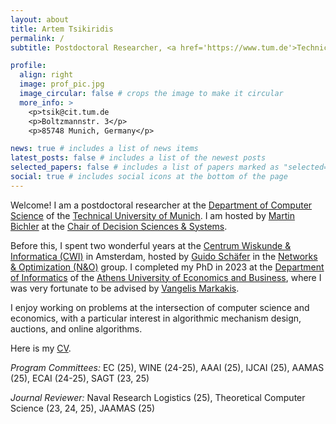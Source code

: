 ```yaml
---
layout: about
title: Artem Tsikiridis
permalink: /
subtitle: Postdoctoral Researcher, <a href='https://www.tum.de'>Technical University of Munich</a>.

profile:
  align: right
  image: prof_pic.jpg
  image_circular: false # crops the image to make it circular
  more_info: >
    <p>tsik@cit.tum.de
    <p>Boltzmannstr. 3</p>
    <p>85748 Munich, Germany</p>

news: true # includes a list of news items
latest_posts: false # includes a list of the newest posts
selected_papers: false # includes a list of papers marked as "selected={true}"
social: true # includes social icons at the bottom of the page
---
```


Welcome!  I am a postdoctoral researcher at the [Department of Computer Science](https://www.cs.cit.tum.de/en/cs/department/) of the [Technical University of Munich](https://www.tum.de). I am hosted by [Martin Bichler](https://www.cs.cit.tum.de/en/dss/bichler/) at the [Chair of Decision Sciences & Systems](https://www.cs.cit.tum.de/en/dss/home/).  

Before this, I spent two wonderful years at the [Centrum Wiskunde & Informatica (CWI)](https://www.cwi.nl/en/) in Amsterdam, hosted by [Guido Schäfer](https://homepages.cwi.nl/~schaefer/) in the [Networks & Optimization (N&O)](https://www.cwi.nl/en/groups/networks-and-optimization/) group.  I completed my PhD in 2023 at the [Department of Informatics](https://www.dept.aueb.gr/en/cs) of the [Athens University of Economics and Business](https://www.dept.aueb.gr/en/cs), where I was very fortunate to be advised by [Vangelis Markakis](http://pages.cs.aueb.gr/~markakis/).  

I enjoy working on problems at the intersection of computer science and economics, with a particular interest in algorithmic mechanism design, auctions, and online algorithms.

Here is my [CV](/assets/pdf/academic-cv.pdf).


*Program Committees:* EC (25), WINE (24-25), AAAI (25), IJCAI (25), AAMAS (25), ECAI (24-25), SAGT (23, 25)

*Journal Reviewer:* Naval Research Logistics (25), Theoretical Computer Science (23, 24, 25), JAAMAS (25)
